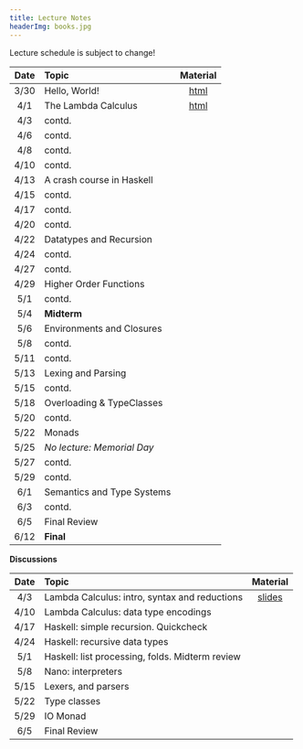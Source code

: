 ```yaml
---
title: Lecture Notes
headerImg: books.jpg
---
```


Lecture schedule is subject to change!

| Date       | Topic                           | Material                  |
|:----------:|:--------------------------------|:-------------------------:|
| 3/30       | Hello, World!                   | [html][lec0]              |            
| 4/1        | The Lambda Calculus             | [html][lec1]              |
| 4/3        | contd.                          |                           |
| 4/6        | contd.                          |                           |
| 4/8        | contd.                          |                           |
| 4/10       | contd.                          |                           |
| 4/13       | A crash course in Haskell       |                           |
| 4/15       | contd.                          |                           |
| 4/17       | contd.                          |                           |
| 4/20       | contd.                          |                           |
| 4/22       | Datatypes and Recursion         |                           |
| 4/24       | contd.                          |                           |
| 4/27       | contd.                          |                           |
| 4/29       | Higher Order Functions          |                           |
| 5/1        | contd.                          |                           |
| 5/4        | **Midterm**                     |                           |
| 5/6        | Environments and Closures       |                           |
| 5/8        | contd.                          |                           |
| 5/11       | contd.                          |                           |
| 5/13       | Lexing and Parsing              |                           |
| 5/15       | contd.                          |                           |
| 5/18       | Overloading & TypeClasses       |                           |       
| 5/20       | contd.                          |                           |
| 5/22       | Monads                          |                           |
| 5/25       | *No lecture: Memorial Day*      |                           |
| 5/27       | contd.                          |                           |
| 5/29       | contd.                          |                           |
| 6/1        | Semantics and Type Systems      |                           |
| 6/3        | contd.                          |                           |
| 6/5        | Final Review                    |                           |
| 6/12       | **Final**                       |                           |


**Discussions**

| Date       | Topic                                           | Material                  |
|:----------:|:------------------------------------------------|:-------------------------:|
| 4/3        | Lambda Calculus: intro, syntax and reductions   | [slides][disc1]           |
| 4/10       | Lambda Calculus: data type encodings            |                           |
| 4/17       | Haskell: simple recursion. Quickcheck           |                           |
| 4/24       | Haskell: recursive data types                   |                           |
| 5/1        | Haskell: list processing, folds. Midterm review |                           |
| 5/8        | Nano: interpreters                              |                           |
| 5/15       | Lexers, and parsers                             |                           |
| 5/22       | Type classes                                    |                           |
| 5/29       | IO Monad                                        |                           |
| 6/5        | Final Review                                    |                           |


[lec0]: lectures/00-hello.html
[lec1]: lectures/01-lambda.html
[lec2]: lectures/02-haskell.html
[lec3]: lectures/03-datatypes.html
[lec4]: lectures/04-hof.html
[lec5]: lectures/05-closure.html
[lec6]: lectures/06-parsing.html
[lec7]: lectures/07-classes.html
[lec8]: lectures/08-monads.html
[lec9]: lectures/09-types.html
[soundness]: lectures/soundness.html

[disc1]: /static/raw/discussion4-3-20.pdf

[semantics]: /static/raw/semantics.pdf

[parsing]: https://github.com/cse130-sp18/arith
[elsa]: https://github.com/ucsd-progsys/elsa

[intro]: /static/raw/Intro.hs
[datatypes]: /static/raw/Datatypes.hs
[tail]: /static/raw/Tail.hs
[setReview]: /static/raw/set_review.lc
[HOReview]: /static/raw/HO_review.hs

[midterm]: /static/raw/130-midterm-wi19.pdf
[midterm-sol]: /static/raw/130-midterm-wi19-solution.pdf
[final-prep]: /static/raw/appendix.pdf
[final]: /static/raw/130-final-wi19.pdf
[final-sol]: /static/raw/130-final-wi19-solution.pdf
